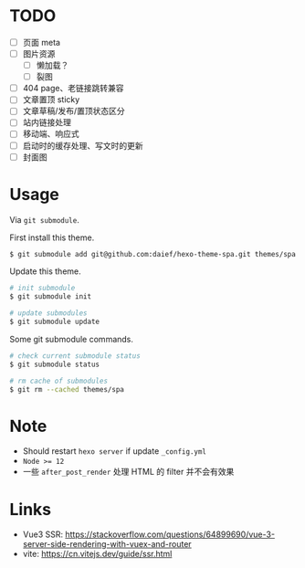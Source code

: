# TODO

- [ ] 页面 meta
- [ ] 图片资源
  - [ ] 懒加载？
  - [ ] 裂图
- [ ] 404 page、老链接跳转兼容
- [ ] 文章置顶 sticky
- [ ] 文章草稿/发布/置顶状态区分
- [ ] 站内链接处理
- [ ] 移动端、响应式
- [ ] 启动时的缓存处理、写文时的更新
- [ ] 封面图

# Usage

Via `git submodule`.

First install this theme.

```bash
$ git submodule add git@github.com:daief/hexo-theme-spa.git themes/spa
```

Update this theme.

```bash
# init submodule
$ git submodule init

# update submodules
$ git submodule update
```

Some git submodule commands.

```bash
# check current submodule status
$ git submodule status

# rm cache of submodules
$ git rm --cached themes/spa

```

# Note

- Should restart `hexo server` if update `_config.yml`
- `Node >= 12`
- 一些 `after_post_render` 处理 HTML 的 filter 并不会有效果

# Links

- Vue3 SSR: <https://stackoverflow.com/questions/64899690/vue-3-server-side-rendering-with-vuex-and-router>
- vite: <https://cn.vitejs.dev/guide/ssr.html>
